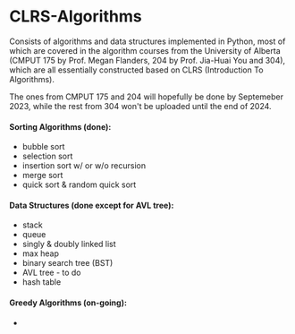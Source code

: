 # CLRS-Algorithms

Consists of algorithms and data structures implemented in Python, most of which are covered in the algorithm courses from the University of Alberta (CMPUT 175 by Prof. Megan Flanders, 204 by Prof. Jia-Huai You and 304), which are all essentially constructed based on CLRS (Introduction To Algorithms).

The ones from CMPUT 175 and 204 will hopefully be done by Septemeber 2023, while the rest from 304 won't be uploaded until the end of 2024.

#### Sorting Algorithms (done): 

- bubble sort
- selection sort
- insertion sort w/ or w/o recursion
- merge sort
- quick sort & random quick sort



#### Data Structures (done except for AVL tree):

- stack 
- queue
- singly & doubly linked list
- max heap
- binary search tree (BST)
- AVL tree - to do
- hash table



#### Greedy Algorithms (on-going):

-